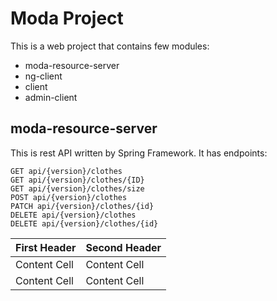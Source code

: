 # Moda Project
This is a web project that contains few modules: 
- moda-resource-server
- ng-client
- client
- admin-client

## moda-resource-server
This is rest API written by Spring Framework. It has endpoints:
```
GET api/{version}/clothes 
GET api/{version}/clothes/{ID}
GET api/{version}/clothes/size
POST api/{version}/clothes
PATCH api/{version}/clothes/{id}
DELETE api/{version}/clothes
DELETE api/{version}/clothes/{id}

```

| First Header  | Second Header |
| ------------- | ------------- |
| Content Cell  | Content Cell  |
| Content Cell  | Content Cell  |
